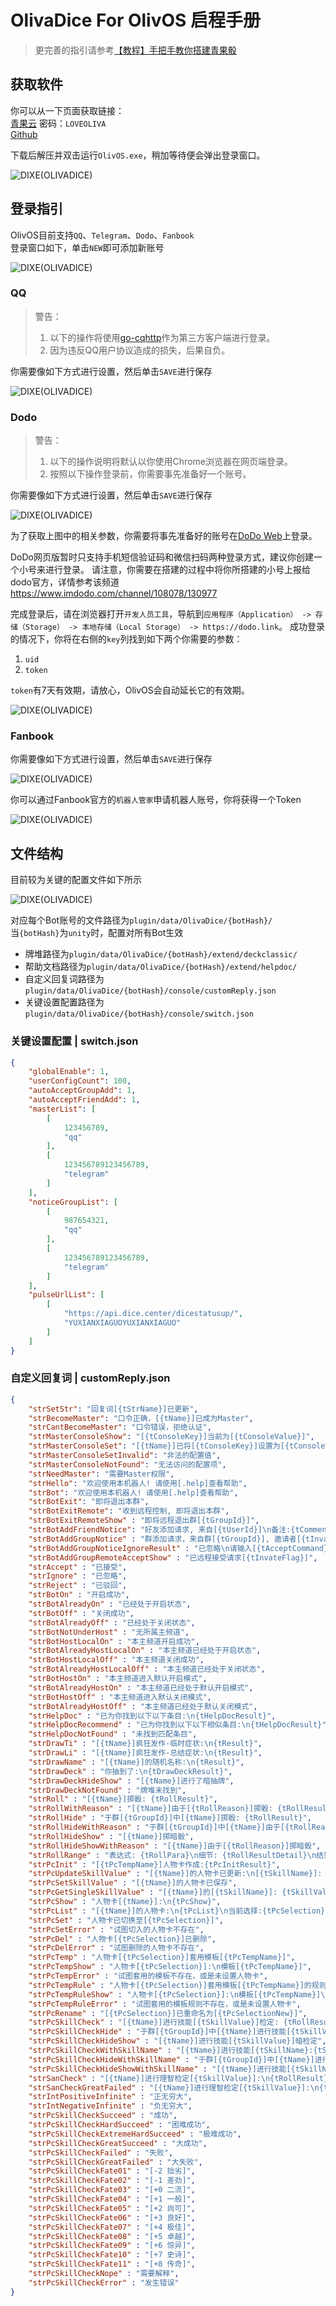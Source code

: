# OlivaDice For OlivOS 启程手册

> 更完善的指引请参考[【教程】手把手教你搭建青果骰](https://forum.olivos.run/d/25)

## 获取软件
你可以从一下页面获取链接：  
[青果云](http://pan.benzencloudhk.xyz/s/ex9uwmsh)   密码：`LOVEOLIVA`  
[Github](https://github.com/OlivOS-Team/OlivaDiceCore/releases)  

下载后解压并双击运行`OlivOS.exe`，稍加等待便会弹出登录窗口。  

![DIXE(OLIVADICE)](/_static/OlivOS_Login_001.png)

## 登录指引
OlivOS目前支持`QQ`、`Telegram`、`Dodo`、`Fanbook`  
登录窗口如下，单击`NEW`即可添加新账号  

![DIXE(OLIVADICE)](/_static/OlivOS_Login_002.png)

### QQ
> 警告：
> 
> 1. 以下的操作将使用[go-cqhttp](https://github.com/Mrs4s/go-cqhttp)作为第三方客户端进行登录。
> 2. 因为违反QQ用户协议造成的损失，后果自负。

你需要像如下方式进行设置，然后单击`SAVE`进行保存  

![DIXE(OLIVADICE)](/_static/OlivOS_Login_003.png)

### Dodo
> 警告：
> 
> 1. 以下的操作说明将默认以你使用Chrome浏览器在网页端登录。
> 2. 按照以下操作登录前，你需要事先准备好一个账号。

你需要像如下方式进行设置，然后单击`SAVE`进行保存  

![DIXE(OLIVADICE)](/_static/OlivOS_Login_004.png)

为了获取上图中的相关参数，你需要将事先准备好的账号在[DoDo Web](https://dodo.link)上登录。

DoDo网页版暂时只支持手机短信验证码和微信扫码两种登录方式，建议你创建一个小号来进行登录。
请注意，你需要在搭建的过程中将你所搭建的小号上报给dodo官方，详情参考该频道
https://www.imdodo.com/channel/108078/130977

完成登录后，请在浏览器打开`开发人员工具`，导航到`应用程序（Application） -> 存储（Storage） -> 本地存储（Local Storage） -> https://dodo.link`。
成功登录的情况下，你将在右侧的`key`列找到如下两个你需要的参数：

1. `uid`
2. `token`

`token`有7天有效期，请放心，OlivOS会自动延长它的有效期。

![DIXE(OLIVADICE)](/_static/OlivOS_Login_006.png)

### Fanbook

你需要像如下方式进行设置，然后单击`SAVE`进行保存  

![DIXE(OLIVADICE)](/_static/OlivOS_Login_005.png)

你可以通过Fanbook官方的`机器人管家`申请机器人账号，你将获得一个Token

![DIXE(OLIVADICE)](/_static/OlivOS_Login_007.png)

## 文件结构
目前较为关键的配置文件如下所示

![DIXE(OLIVADICE)](/_static/OlivOS_Login_008.png)

对应每个Bot账号的文件路径为`plugin/data/OlivaDice/{botHash}/`  
当`{botHash}`为`unity`时，配置对所有Bot生效  

 - 牌堆路径为`plugin/data/OlivaDice/{botHash}/extend/deckclassic/`
 - 帮助文档路径为`plugin/data/OlivaDice/{botHash}/extend/helpdoc/`
 - 自定义回复词路径为`plugin/data/OlivaDice/{botHash}/console/customReply.json`
 - 关键设置配置路径为`plugin/data/OlivaDice/{botHash}/console/switch.json`

### 关键设置配置 | switch.json
```json
{
    "globalEnable": 1,
    "userConfigCount": 100,
    "autoAcceptGroupAdd": 1,
    "autoAcceptFriendAdd": 1,
    "masterList": [
        [
            123456789,
            "qq"
        ],
        [
            123456789123456789,
            "telegram"
        ]
    ],
    "noticeGroupList": [
        [
            987654321,
            "qq"
        ],
        [
            123456789123456789,
            "telegram"
        ]
    ],
    "pulseUrlList": [
        [
            "https://api.dice.center/dicestatusup/",
            "YUXIANXIAGUOYUXIANXIAGUO"
        ]
    ]
}
```

### 自定义回复词 | customReply.json
```json
{
    "strSetStr": "回复词[{tStrName}]已更新",
    "strBecomeMaster": "口令正确，[{tName}]已成为Master",
    "strCantBecomeMaster": "口令错误，拒绝认证",
    "strMasterConsoleShow": "[{tConsoleKey}]当前为[{tConsoleValue}]",
    "strMasterConsoleSet": "[{tName}]已将[{tConsoleKey}]设置为[{tConsoleValue}]",
    "strMasterConsoleSetInvalid": "非法的配置值",
    "strMasterConsoleNotFound": "无法访问的配置项",
    "strNeedMaster": "需要Master权限",
    "strHello": "欢迎使用本机器人! 请使用[.help]查看帮助",
    "strBot": "欢迎使用本机器人! 请使用[.help]查看帮助",
    "strBotExit": "即将退出本群",
    "strBotExitRemote": "收到远程控制, 即将退出本群",
    "strBotExitRemoteShow" : "即将远程退出群[{tGroupId}]",
    "strBotAddFriendNotice": "好友添加请求, 来自[{tUserId}]\n备注:{tComment}\n{tResult}",
    "strBotAddGroupNotice" : "群添加请求，来自群[{tGroupId}], 邀请者[{tInvaterId}]\n{tResult}",
    "strBotAddGroupNoticeIgnoreResult" : "已忽略\n请输入[{tAcceptCommand}]以远程接受请求",
    "strBotAddGroupRemoteAcceptShow" : "已远程接受请求[{tInvateFlag}]",
    "strAccept" : "已接受",
    "strIgnore" : "已忽略",
    "strReject" : "已驳回",
    "strBotOn" : "开启成功",
    "strBotAlreadyOn" : "已经处于开启状态",
    "strBotOff" : "关闭成功",
    "strBotAlreadyOff" : "已经处于关闭状态",
    "strBotNotUnderHost" : "无所属主频道",
    "strBotHostLocalOn" : "本主频道开启成功",
    "strBotAlreadyHostLocalOn" : "本主频道已经处于开启状态",
    "strBotHostLocalOff" : "本主频道关闭成功",
    "strBotAlreadyHostLocalOff" : "本主频道已经处于关闭状态",
    "strBotHostOn" : "本主频道进入默认开启模式",
    "strBotAlreadyHostOn" : "本主频道已经处于默认开启模式",
    "strBotHostOff" : "本主频道进入默认关闭模式",
    "strBotAlreadyHostOff" : "本主频道已经处于默认关闭模式",
    "strHelpDoc" : "已为你找到以下以下条目:\n{tHelpDocResult}",
    "strHelpDocRecommend" : "已为你找到以下以下相似条目:\n{tHelpDocResult}",
    "strHelpDocNotFound" : "未找到匹配条目",
    "strDrawTi" : "[{tName}]疯狂发作-临时症状:\n{tResult}",
    "strDrawLi" : "[{tName}]疯狂发作-总结症状:\n{tResult}",
    "strDrawName" : "[{tName}]的随机名称:\n{tResult}",
    "strDrawDeck" : "你抽到了:\n{tDrawDeckResult}",
    "strDrawDeckHideShow" : "[{tName}]进行了暗抽牌",
    "strDrawDeckNotFound" : "牌堆未找到",
    "strRoll" : "[{tName}]掷骰: {tRollResult}",
    "strRollWithReason" : "[{tName}]由于[{tRollReason}]掷骰: {tRollResult}",
    "strRollHide" : "于群[{tGroupId}]中[{tName}]掷骰: {tRollResult}",
    "strRollHideWithReason" : "于群[{tGroupId}]中[{tName}]由于[{tRollReason}]掷骰: {tRollResult}",
    "strRollHideShow" : "[{tName}]掷暗骰",
    "strRollHideShowWithReason" : "[{tName}]由于[{tRollReason}]掷暗骰",
    "strRollRange" : "表达式: {tRollPara}\n细节: {tRollResultDetail}\n结果: {tRollResultInt}\n范围: {tRollResultIntRange}",
    "strPcInit" : "[{tPcTempName}]人物卡作成:{tPcInitResult}",
    "strPcUpdateSkillValue" : "[{tName}]的人物卡已更新:\n[{tSkillName}]: {tSkillUpdate}",
    "strPcSetSkillValue" : "[{tName}]的人物卡已保存",
    "strPcGetSingleSkillValue" : "[{tName}]的[{tSkillName}]: {tSkillValue}",
    "strPcShow" : "人物卡[{tName}]:\n{tPcShow}",
    "strPcList" : "[{tName}]的人物卡:\n{tPcList}\n当前选择:{tPcSelection}",
    "strPcSet" : "人物卡已切换至[{tPcSelection}]",
    "strPcSetError" : "试图切入的人物卡不存在",
    "strPcDel" : "人物卡[{tPcSelection}]已删除",
    "strPcDelError" : "试图删除的人物卡不存在",
    "strPcTemp" : "人物卡[{tPcSelection}]套用模板[{tPcTempName}]",
    "strPcTempShow" : "人物卡[{tPcSelection}]:\n模板[{tPcTempName}]",
    "strPcTempError" : "试图套用的模板不存在，或是未设置人物卡",
    "strPcTempRule" : "人物卡[{tPcSelection}]套用模板[{tPcTempName}]的规则[{tPcTempRuleName}]",
    "strPcTempRuleShow" : "人物卡[{tPcSelection}]:\n模板[{tPcTempName}]\n规则[{tPcTempRuleName}]",
    "strPcTempRuleError" : "试图套用的模板规则不存在，或是未设置人物卡",
    "strPcRename" : "[{tPcSelection}]已重命名为[{tPcSelectionNew}]",
    "strPcSkillCheck" : "[{tName}]进行技能[{tSkillValue}]检定: {tRollResult} {tSkillCheckReasult}",
    "strPcSkillCheckHide" : "于群[{tGroupId}]中[{tName}]进行技能[{tSkillValue}]检定: {tRollResult} {tSkillCheckReasult}",
    "strPcSkillCheckHideShow" : "[{tName}]进行技能[{tSkillValue}]暗检定",
    "strPcSkillCheckWithSkillName" : "[{tName}]进行技能[{tSkillName}:{tSkillValue}]检定: {tRollResult} {tSkillCheckReasult}",
    "strPcSkillCheckHideWithSkillName" : "于群[{tGroupId}]中[{tName}]进行技能[{tSkillName}:{tSkillValue}]检定: {tRollResult} {tSkillCheckReasult}",
    "strPcSkillCheckHideShowWithSkillName" : "[{tName}]进行技能[{tSkillName}:{tSkillValue}]暗检定",
    "strSanCheck" : "[{tName}]进行理智检定[{tSkillValue}]:\n{tRollResult} {tSkillCheckReasult}\n理智减少{tRollSubResult}点,当前剩余[{tSkillValueNew}]点",
    "strSanCheckGreatFailed" : "[{tName}]进行理智检定[{tSkillValue}]:\n{tRollResult} {tSkillCheckReasult}\n理智减少{tRollSubResult}的最大值[{tRollSubResultIntMax}]点,当前剩余[{tSkillValueNew}]点",
    "strIntPositiveInfinite" : "正无穷大",
    "strIntNegativeInfinite" : "负无穷大",
    "strPcSkillCheckSucceed" : "成功",
    "strPcSkillCheckHardSucceed" : "困难成功",
    "strPcSkillCheckExtremeHardSucceed" : "极难成功",
    "strPcSkillCheckGreatSucceed" : "大成功",
    "strPcSkillCheckFailed" : "失败",
    "strPcSkillCheckGreatFailed" : "大失败",
    "strPcSkillCheckFate01" : "[-2 拙劣]",
    "strPcSkillCheckFate02" : "[-1 差劲]",
    "strPcSkillCheckFate03" : "[+0 二流]",
    "strPcSkillCheckFate04" : "[+1 一般]",
    "strPcSkillCheckFate05" : "[+2 尚可]",
    "strPcSkillCheckFate06" : "[+3 良好]",
    "strPcSkillCheckFate07" : "[+4 极佳]",
    "strPcSkillCheckFate08" : "[+5 卓越]",
    "strPcSkillCheckFate09" : "[+6 惊异]",
    "strPcSkillCheckFate10" : "[+7 史诗]",
    "strPcSkillCheckFate11" : "[+8 传奇]",
    "strPcSkillCheckNope" : "需要解释",
    "strPcSkillCheckError" : "发生错误"
}
```
